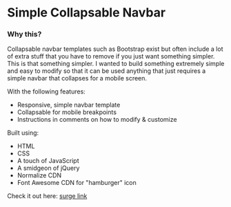 Simple Collapsable Navbar
======

### Why this?

Collapsable navbar templates such as Bootstrap exist but often include a lot of extra stuff that you have to remove if you just want something simpler. This is that something simpler. I wanted to build something extremely simple and easy to modify so that it can be used anything that just requires a simple navbar that collapses for a mobile screen.

With the following features:

* Responsive, simple navbar template
* Collapsable for mobile breakpoints
* Instructions in comments on how to modify & customize

Built using:

* HTML
* CSS
* A touch of JavaScript
* A smidgeon of jQuery
* Normalize CDN
* Font Awesome CDN for "hamburger" icon

Check it out here: [surge link]

[surge link]: http://htmlnav-danbuda.surge.sh/
